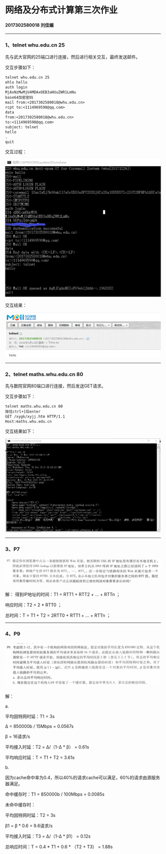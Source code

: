 # 网络及分布式计算第三次作业

#### 2017302580018  刘佳媚

---

### 1、telnet whu.edu.cn 25

先与武大官网的25端口进行连接，然后进行相关交互，最终发送邮件。

交互步骤如下：

```
telnet whu.edu.cn 25
ehlo hello
auth login
MjAxNzMwMjU4MDAxOEB3aHUuZWR1LmNu
base64加密密码
mail from:<2017302580018@whu.edu.cn>
rcpt to:<1114969590@qq.com>
data
from:<2017302580018@whu.edu.cn>
to:<1114969590@qq.com>
subject: telnet
hello
.
quit
```

交互过程：

![image](images/telnet25.png)

交互结果：

![image](images/result.png)



------

### 2、telnet maths.whu.edu.cn 80

先与数院官网80端口进行连接，然后发送GET请求。

交互步骤如下：

```
telnet maths.whu.edu.cn 80
按住ctrl+]后enter
GET /xygk/xyjj.htm HTTP/1.1
Host:maths.whu.edu.cn
```

交互结果如下：

![image](images/telnet80.png)



------

### 3、P7

##### ![image](images/P7.png)

解：
得到IP地址的时间：T1 = RTT1 + RTT2 + … + RTTn ；

响应时间：T2 = 2 * RTT0 ；

总时间：T = T1 + T2 = 2RTT0 + RTT1 + … + RTTn ；


------

### 4、P9

##### ![image](images/P9.png)

解：

a.

平均因特网时延：T1 = 3s

Δ = 850000b / 15Mbps = 0.0567s

β = 16请求/s

平均接入时延：T2 = Δ/（1-Δ * β） = 0.61s

平均响应时延：T = T1 + T2 = 3.61s

b.

因为cache命中率为0.4，所以40%的请求cache可以满足，60%的请求由源服务器满足。

命中缓存时：T1 = 850000b / 100Mbps = 0.0085s

未命中缓存时：

   平均因特网时延：T2 = 3s

   β1 = β * 0.6 = 9.6请求/s

   平均接入时延：T3 = Δ/（1-Δ * β1） = 0.12s

总响应时间：T = 0.4 * T1 + 0.6 * （T2 + T3） = 1.88s


 



